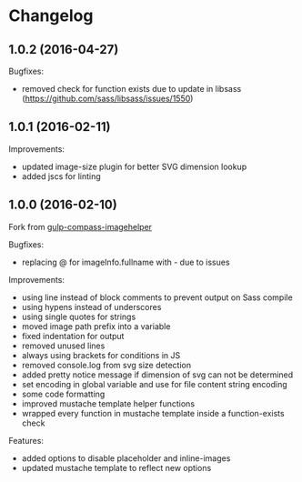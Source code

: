 # Changelog

## 1.0.2 (2016-04-27)

Bugfixes:

  - removed check for function exists due to update in libsass (https://github.com/sass/libsass/issues/1550)

## 1.0.1 (2016-02-11)

Improvements:

  - updated image-size plugin for better SVG dimension lookup
  - added jscs for linting

## 1.0.0 (2016-02-10)

Fork from [gulp-compass-imagehelper](https://github.com/phlppschrr/gulp-compass-imagehelper)

Bugfixes:

  - replacing @ for imageInfo.fullname with - due to issues

Improvements:

  - using line instead of block comments to prevent output on Sass compile
  - using hypens instead of underscores
  - using single quotes for strings
  - moved image path prefix into a variable
  - fixed indentation for output
  - removed unused lines
  - always using brackets for conditions in JS
  - removed console.log from svg size detection
  - added pretty notice message if dimension of svg can not be determined
  - set encoding in global variable and use for file content string encoding
  - some code formatting
  - improved mustache template helper functions
  - wrapped every function in mustache template inside a function-exists check

Features:

  - added options to disable placeholder and inline-images
  - updated mustache template to reflect new options
